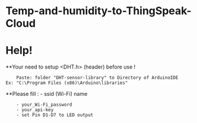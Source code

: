 # Temp-and-humidity-to-ThingSpeak-Cloud

# Help!
**Your need to setup  <DHT.h>   (header) before use ! 

		Paste: folder "DHT-sensor-library" to Directory of ArduinoIDE    Ex: "C:\Program Files (x86)\Arduino\libraries"

**Please fill :	- ssid (Wi-Fi) name 

		- your_Wi-Fi_password
		- your_api-key
		- set Pin D1-D7 to LED output

